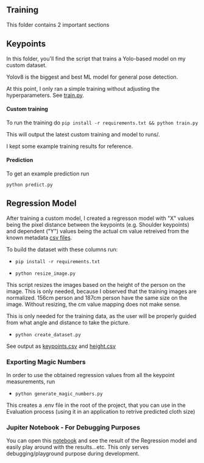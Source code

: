 ## Training
This folder contains 2 important sections

## Keypoints
In this folder, you'll find the script that trains a Yolo-based model on my custom dataset.

Yolov8 is the biggest and best ML model for general pose detection. 

At this point, I only ran a simple training without adjusting the hyperparameters. See [train.py](./Keypoints/train.py).


#### Custom training
To run the training do ```pip install -r requirements.txt && python train.py```

This will output the latest custom training and model to runs/.

I kept some example training results for reference.

#### Prediction
To get an example prediction run

```python predict.py```

## Regression Model
After training a custom model, I created a regresson model with "X" values being the pixel distance between the keypoints (e.g. Shoulder keypoints) and dependent ("Y") values being the actual cm value retreived from the known metadata [csv files](../Annotation).

To build the dataset with these columns run:

- ```pip install -r requirements.txt```

- ```python resize_image.py```

This script resizes the images based on the height of the person on the image.
This is only needed, because I observed that the training images are normalized. 156cm person and 187cm person have the same size on the image. Without resizing, the cm value mapping does not make sense.

This is only needed for the training data, as the user will be properly guided from what angle and distance to take the picture.


- ```python create_dataset.py```

See output as [keypoints.csv](./Regression/keypoints.csv) and [height.csv](./Regression/height.csv)

### Exporting Magic Numbers
In order to use the obtained regression values from all the keypoint measurements, run


- ```python generate_magic_numbers.py```

This creates a .env file in the root of the project, that you can use in the Evaluation process (using it in an application to retrive predicted cloth size)

### Jupiter Notebook - For Debugging Purposes
You can open this [notebook](./Regression/Regression.ipynb) and see the result of the Regression model and easily play around with the results...etc.
This only serves debugging/playground purpose during development.